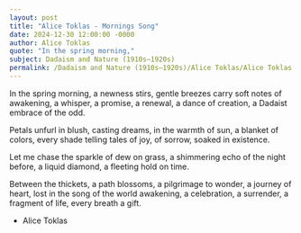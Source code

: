 ```yaml
---
layout: post
title: "Alice Toklas - Mornings Song"
date: 2024-12-30 12:00:00 -0000
author: Alice Toklas
quote: "In the spring morning,"
subject: Dadaism and Nature (1910s–1920s)
permalink: /Dadaism and Nature (1910s–1920s)/Alice Toklas/Alice Toklas - Mornings Song
---
```


In the spring morning,
a newness stirs,
gentle breezes carry
soft notes of awakening,
a whisper, a promise,
a renewal,
a dance of creation,
a Dadaist embrace of the odd.

Petals unfurl in blush,
casting dreams,
in the warmth of sun,
a blanket of colors,
every shade telling tales
of joy, of sorrow,
soaked in existence.

Let me chase the sparkle
of dew on grass,
a shimmering echo
of the night before,
a liquid diamond,
a fleeting hold on time.

Between the thickets,
a path blossoms,
a pilgrimage to wonder,
a journey of heart,
lost in the song
of the world awakening,
a celebration,
a surrender,
a fragment of life,
every breath a gift.

- Alice Toklas
